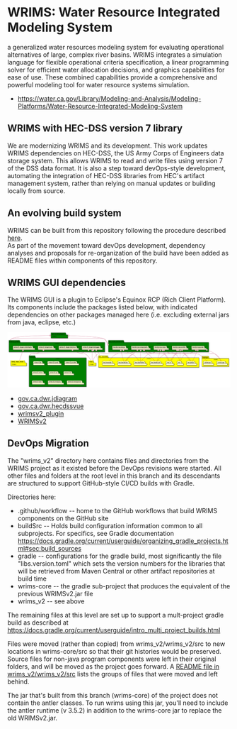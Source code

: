 # WRIMS: Water Resource Integrated Modeling System
a generalized water resources modeling system for evaluating operational alternatives of large, complex river basins. WRIMS integrates a simulation language for flexible operational criteria specification, a linear programming solver for efficient water allocation decisions, and graphics capabilities for ease of use. These combined capabilities provide a comprehensive and powerful modeling tool for water resource systems simulation.
- https://water.ca.gov/Library/Modeling-and-Analysis/Modeling-Platforms/Water-Resource-Integrated-Modeling-System

## WRIMS with HEC-DSS version 7 library
We are modernizing WRIMS and its development. This work updates WRIMS dependencies on HEC-DSS, the US Army Corps of 
Engineers data storage system. This allows WRIMS to read and write files using version 7 of the DSS data format. It 
is also a step toward devOps-style development, automating the integration of HEC-DSS libraries from HEC's artifact 
management system, rather than relying on manual updates or building locally from source.

## An evolving build system
WRIMS can be built from this repository following the procedure described [here](./README.build.md).<br>
As part of the movement toward devOps development, dependency analyses and proposals for re-organization of the 
build have been added as README files within components of this repository.

## WRIMS GUI dependencies
The WRIMS GUI is a plugin to Eclipse's Equinox RCP (Rich Client Platform). Its components include the packages 
listed below, with indicated dependencies on other packages managed here (i.e. excluding external jars from java, 
eclipse, etc.)

![](./README_images/wrims_gui.png)

- [gov.ca.dwr.jdiagram](./gov.ca.dwr.jdiagram/README.md)
- [gov.ca.dwr.hecdssvue](./gov.ca.dwr.hecdssvue/README.md)
- [wrimsv2_plugin](./wrims_v2/wrimsv2_plugin/README.md)
- [WRIMSv2](./wrims_v2/wrims_v2/README.md)

## DevOps Migration
The "wrims_v2" directory here contains files and directories from the WRIMS project as it existed before the DevOps revisions were started.
All other files and folders at the root level in this branch and its descendants are structured to support GitHub-style CI/CD builds with Gradle.

Directories here:
-  .github/workflow -- home to the GitHub workflows that build WRIMS components on the GitHub site
-  buildSrc -- Holds build configuration information common to all subprojects. For specifics, see Gradle documentation https://docs.gradle.org/current/userguide/organizing_gradle_projects.html#sec:build_sources
-  gradle -- configurations for the gradle build, most significantly the file "libs.version.toml" which sets the version numbers for the libraries that will be retrieved from Maven Central or other artifact repositories at build time
-  wrims-core -- the gradle sub-project that produces the equivalent of the previous WRIMSv2.jar file
-  wrims_v2 -- see above

The remaining files at this level are set up to support a mult-project gradle build as described at https://docs.gradle.org/current/userguide/intro_multi_project_builds.html

Files were moved (rather than copied) from wrims_v2/wrims_v2/src to new locations in wrims-core/src so that their git histories would be preserved. Source files for non-java program components were left in their original folders, and will be moved as the project goes forward. A [README file in wrims_v2/wrims_v2/src](./wrims_v2/wrims_v2/src/README.md) lists the groups of files that were moved and left behind.

The jar that's built from this branch (wrims-core) of the project does not contain the
antler classes. To run wrims using this jar, you'll need to include the antler runtime (v 3.5.2)
in addition to the wrims-core jar to replace the old WRIMSv2.jar.

